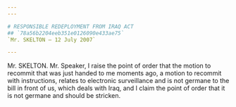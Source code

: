 ```yaml
---
---

# RESPONSIBLE REDEPLOYMENT FROM IRAQ ACT
## `78a56b2204eeb351e0126090e433ae75`
`Mr. SKELTON — 12 July 2007`

---
```



Mr. SKELTON. Mr. Speaker, I raise the point of order that the motion 
to recommit that was just handed to me moments ago, a motion to 
recommit with instructions, relates to electronic surveillance and is 
not germane to the bill in front of us, which deals with Iraq, and I 
claim the point of order that it is not germane and should be stricken.